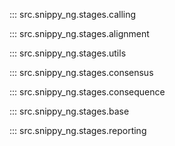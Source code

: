 ::: src.snippy_ng.stages.calling

::: src.snippy_ng.stages.alignment

::: src.snippy_ng.stages.utils

::: src.snippy_ng.stages.consensus

::: src.snippy_ng.stages.consequence

::: src.snippy_ng.stages.base

::: src.snippy_ng.stages.reporting

